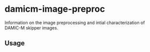 # damicm-image-preproc

Information on the image preprocessing and intial characterization of DAMIC-M skipper images. 

## Usage
